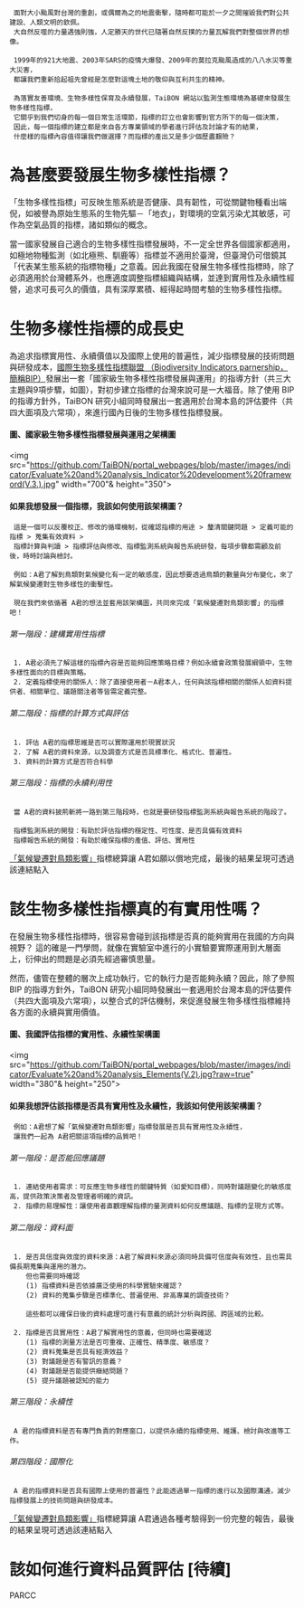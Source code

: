 
     面對大小颱風對台灣的重創，或偶爾為之的地震衝擊，隨時都可能於一夕之間摧毀我們對公共建設、人類文明的欽佩。
     大自然反噬的力量遇強則強，人定勝天的世代已隨著自然反撲的力量瓦解我們對整個世界的想像。
     
     1999年的921大地震、2003年SARS的疫情大爆發、2009年的莫拉克颱風造成的八八水災等重大災害，
     都讓我們重新拾起祖先曾經是怎麼對這塊土地的敬仰與互利共生的精神。
     
     為落實友善環境、生物多樣性保育及永續發展，TaiBON 網站以監測生態環境為基礎來發展生物多樣性指標，
     它關乎到我們切身的每一個日常生活環節，指標的訂立也會影響到官方所下的每一個決策，
     因此，每一個指標的建立都是來自各方專業領域的學者進行評估及討論才有的結果，
     什麼樣的指標內容值得讓我們做選擇？而指標的產出又是多少個歷盡艱險？


# 為甚麼要發展生物多樣性指標？

「生物多樣性指標」可反映生態系統是否健康、具有韌性，可從關鍵物種看出端倪，如被譽為原始生態系的生物先驅－「地衣」，對環境的空氣污染尤其敏感，可作為空氣品質的指標，諸如類似的概念。
     
當一國家發展自己適合的生物多樣性指標發展時，不一定全世界各個國家都適用，如極地物種監測（如北極熊、馴鹿等）指標並不適用於臺灣，但臺灣仍可借鏡其「代表某生態系統的指標物種」之意義。因此我國在發展生物多樣性指標時，除了必須適用於台灣體系外，也應適度調整指標組織與結構，並達到實用性及永續性經營，追求可長可久的價值，具有深厚累積、經得起時間考驗的生物多樣性指標。


# 生物多樣性指標的成長史

為追求指標實用性、永續價值以及國際上使用的普遍性，減少指標發展的技術問題與研發成本，[國際生物多樣性指標聯盟
（Biodiversity Indicators parnership，簡稱BIP）](http://www.bipindicators.net/)發展出一套「國家級生物多樣性指標發展與運用」的指導方針（共三大主題與9項步驟，如圖），對初步建立指標的台灣來說可是一大福音。除了使用 BIP 的指導方針外，TaiBON 研究小組同時發展出一套適用於台灣本島的評估要件（共四大面項及六常項），來進行國內日後的生物多樣性指標發展。

#### 圖、國家級生物多樣性指標發展與運用之架構圖
<img src="https://github.com/TaiBON/portal_webpages/blob/master/images/indicator/Evaluate%20and%20analysis_Indicator%20development%20frameword(V.3.).jpg" width="700"& height="350">

#### 如果我想發展一個指標，我該如何使用該架構圖？
     
     這是一個可以反覆校正、修改的循環機制，從確認指標的用途 > 釐清關鍵問題 > 定義可能的指標 > 蒐集有效資料 > 
     指標計算與判讀 > 指標評估與修改、指標監測系統與報告系統研發，每項步驟都需顧及前後，時時討論與檢討。
     
     例如：A君了解到鳥類對氣候變化有一定的敏感度，因此想要透過鳥類的數量與分布變化，來了解氣候變遷對生物多樣性的衝擊性。
     
     現在我們來依循著 A君的想法並套用該架構圖，共同來完成「氣候變遷對鳥類影響」的指標吧！
     
###### 第一階段：建構實用性指標

     1. A君必須先了解這樣的指標內容是否能夠回應策略目標？例如永續會政策發展綱領中，生物多樣性面向的目標與策略。
     2. 定義指標使用的關係人：除了直接使用者－A君本人，任何與該指標相關的關係人如資料提供者、相關單位、議題關注者等皆需定義完整。

###### 第二階段：指標的計算方式與評估

     1. 評估 A君的指標思維是否可以實際運用於現實狀況
     2. 了解 A君的資料來源，以及調查方式是否具標準化、格式化、普遍性。
     3. 資料的計算方式是否符合科學
     
###### 第三階段：指標的永續利用性

     當 A君的資料披荊斬將一路到第三階段時，也就是要研發指標監測系統與報告系統的階段了。
     
     指標監測系統的開發：有助於評估指標的穩定性、可性度、是否具備有效資料
     指標報告系統的開發：有助於確保指標的產值、評估、實用性

[「氣候變遷對鳥類影響」](https://github.com/TaiBON/portal_webpages/wiki/web_data)指標總算讓 A君如願以償地完成，最後的結果呈現可透過該連結點入
     
     


# 該生物多樣性指標真的有實用性嗎？

在發展生物多樣性指標時，很容易會碰到該指標是否真的能夠實用在我國的方向與視野？
這的確是一門學問，就像在實驗室中進行的小實驗要實際運用到大層面上，衍伸出的問題是必須先經過審慎思量。

然而，儘管在整體的層次上成功執行，它的執行力是否能夠永續？因此，除了參照 BIP 的指導方針外，TaiBON 研究小組同時發展出一套適用於台灣本島的評估要件（共四大面項及六常項），以整合式的評估機制，來促進發展生物多樣性指標維持各方面的永續與實用價值。


#### 圖、我國評估指標的實用性、永續性架構圖


<img src="https://github.com/TaiBON/portal_webpages/blob/master/images/indicator/Evaluate%20and%20analysis_Elements(V.2).jpg?raw=true" width="380"& height="250">


#### 如果我想評估該指標是否具有實用性及永續性，我該如何使用該架構圖？
     
     例如：A君想了解「氣候變遷對鳥類影響」指標發展是否具有實用性及永續性，   
     讓我們一起為 A君把關這項指標的品質吧！
     
     
###### 第一階段：是否能回應議題

     1. 連結使用者需求：可反應生物多樣性的關鍵特質（如愛知目標），同時對議題變化的敏感度高，提供政策決策者及管理者明確的資訊。
     2. 指標的易理解性：讓使用者直觀理解指標的量測資料如何反應議題、指標的呈現方式等。
     
     
###### 第二階段：資料面

     1. 是否具信度與效度的資料來源：A君了解資料來源必須同時具備可信度與有效性，且也需具備長期蒐集與運用的潛力。
        但也需要同時確認 
        (1) 指標資料是否依據廣泛使用的科學實驗來確認？ 
        (2) 資料的蒐集步驟是否標準化、普遍使用、非高專業的調查技術？
        
        這些都可以確保日後的資料處理可進行有意義的統計分析與跨國、跨區域的比較。
        
     2. 指標是否具實用性：A君了解實用性的意義，但同時也需要確認
        (1) 指標的測量方法是否可重複、正確性、精準度、敏感度？
        (2) 資料蒐集是否具有經濟效益？
        (3) 對議題是否有警訊的意義？
        (4) 對議題是否能提供癥結問題？
        (5) 提升議題被認知的能力

###### 第三階段：永續性

     A 君的指標資料是否有專門負責的對應窗口，以提供永續的指標使用、維護、檢討與改進等工作。


###### 第四階段：國際化
   
     A 君的指標資料是否具有國際上使用的普遍性？此能透過單一指標的進行以及國際溝通，減少指標發展上的技術問題與研發成本。


[「氣候變遷對鳥類影響」](https://github.com/TaiBON/portal_webpages/wiki/web_data)指標總算讓 A君通過各種考驗得到一份完整的報告，最後的結果呈現可透過該連結點入




# 該如何進行資料品質評估 [待續]

PARCC 
